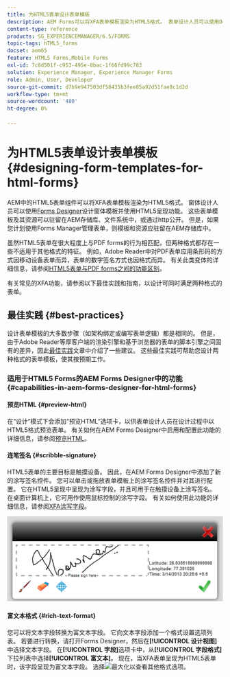 ```yaml
---
title: 为HTML5表单设计表单模板
description: AEM Forms可以将XFA表单模板渲染为HTML5格式。 表单设计人员可以使用Designer设计表单模板并使用HTML5呈现功能。
content-type: reference
products: SG_EXPERIENCEMANAGER/6.5/FORMS
topic-tags: hTML5_forms
docset: aem65
feature: HTML5 Forms,Mobile Forms
exl-id: 7c8d501f-c953-495e-8bac-1f66fd99c783
solution: Experience Manager, Experience Manager Forms
role: Admin, User, Developer
source-git-commit: d7b9e947503df58435b3fee85a92d51fae8c1d2d
workflow-type: tm+mt
source-wordcount: '480'
ht-degree: 0%

---
```


# 为HTML5表单设计表单模板{#designing-form-templates-for-html-forms}

AEM中的HTML5表单组件可以将XFA表单模板渲染为HTML5格式。 窗体设计人员可以使用[Forms Designer](https://www.adobe.com/go/learn_aemforms_designer_63)设计窗体模板并使用HTML5呈现功能。 这些表单模板及其资源可以驻留在AEM存储库、文件系统中，或通过http公开。 但是，如果您计划使用Forms Manager管理表单，则模板和资源应驻留在AEM存储库中。

虽然HTML5表单在很大程度上与PDF forms的行为相匹配，但两种格式都存在一些不适用于其他格式的特征。 例如，Adobe Reader中对PDF表单应用条形码的方式因移动设备表单而异，表单的数字签名方式也因格式而异。 有关此类变体的详细信息，请参阅[HTML5表单与PDF forms之间的功能区别](../../forms/using/feature-differentiation-html5-forms-pdf-forms.md)。

有关常见的XFA功能，请参阅以下最佳实践和指南，以设计可同时满足两种格式的表单。

## 最佳实践 {#best-practices}

设计表单模板的大多数步骤（如架构绑定或编写表单逻辑）都是相同的。 但是，由于Adobe Reader等厚客户端的渲染引擎和基于浏览器的表单的脚本引擎之间固有的差异，因此[最佳实践](/help/forms/using/design-accessible-html5-forms.md)文章中介绍了一些建议。 这些最佳实践可帮助您设计两种格式的表单模板，使其按预期工作。

### 适用于HTML5 Forms的AEM Forms Designer中的功能 {#capabilities-in-aem-forms-designer-for-html-forms}

#### 预览HTML {#preview-html}

在“设计”模式下会添加“预览HTML”选项卡，以供表单设计人员在设计过程中以HTML5格式预览表单。 有关如何在AEM Forms Designer中启用和配置此功能的详细信息，请参阅[预览HTML](../../forms/using/preview-xdp-forms-html.md)。

#### 连笔签名 {#scribble-signature}

HTML5表单的主要目标是触摸设备。 因此，在AEM Forms Designer中添加了新的涂写签名控件。 您可以单击或拖放表单模板上的涂写签名控件并对其进行配置。 它在HTML5呈现中呈现为涂写字段，并且可用于在触摸设备上涂写签名。 在桌面计算机上，它可用作使用鼠标控制的涂写字段。 有关如何使用此功能的详细信息，请参阅[XFA涂写字段](../../forms/using/scribble-signature.md)。

![4](assets/4.png)

#### 富文本格式 {#rich-text-format}

您可以将文本字段转换为富文本字段。 它向文本字段添加一个格式设置选项列表。 若要进行转换，请打开Forms Designer，然后在&#x200B;**[!UICONTROL 设计视图]**&#x200B;中选择文本字段。 在&#x200B;**[!UICONTROL 字段]**&#x200B;选项卡中，从&#x200B;**[!UICONTROL 字段格式]**&#x200B;下拉列表中选择&#x200B;**[!UICONTROL 富文本]**。 现在，当XFA表单呈现为HTML5表单时，该字段呈现为富文本字段。 选择![最大化](assets/maximize_icon.svg)以查看其他格式选项。
